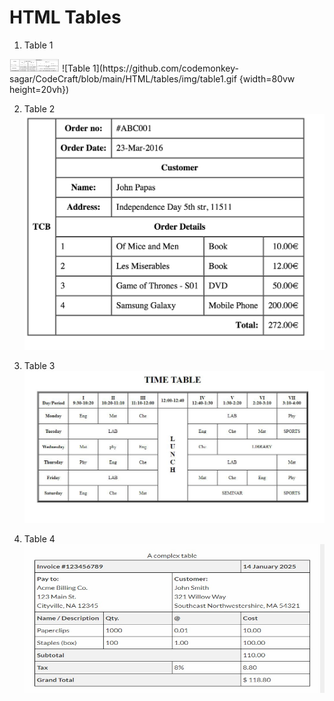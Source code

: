 # HTML Tables

1. Table 1  
<img src="https://github.com/codemonkey-sagar/CodeCraft/blob/main/HTML/tables/img/table1.gif" width=80vw height=20vh>  
![Table 1](https://github.com/codemonkey-sagar/CodeCraft/blob/main/HTML/tables/img/table1.gif {width=80vw height=20vh})  

2. Table 2  
![Table 2](https://github.com/codemonkey-sagar/CodeCraft/blob/main/HTML/tables/img/table2.png)  

3. Table 3  
![Table 3](https://github.com/codemonkey-sagar/CodeCraft/blob/main/HTML/tables/img/table3.jpeg)  

4. Table 4  
![Table 4](https://github.com/codemonkey-sagar/CodeCraft/blob/main/HTML/tables/img/table4.jpeg)  